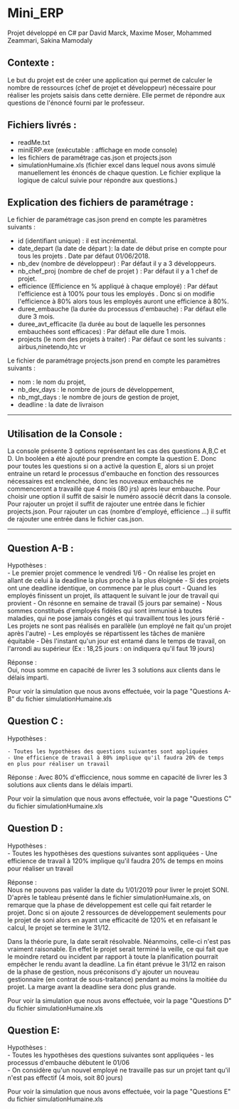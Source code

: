 # Mini_ERP
Projet développé en C# par David Marck, Maxime Moser, Mohammed Zeammari, Sakina Mamodaly 

Contexte : 
-----------
Le but du projet est de créer une application qui permet de calculer le nombre de ressources (chef de projet et développeur) nécessaire pour réaliser les projets saisis dans cette dernière. Elle permet de répondre aux questions de l'énoncé fourni par le professeur. 


Fichiers livrés : 
-----------------
- readMe.txt
- miniERP.exe (exécutable : affichage en mode console)
- les fichiers de paramétrage cas.json et projects.json
- simulationHumaine.xls (fichier excel dans lequel nous avons simulé manuellement les énoncés de chaque question. Le fichier explique la logique de calcul suivie pour répondre aux questions.)

Explication des fichiers de paramétrage : 
-----------------------------------------
Le fichier de paramétrage cas.json  prend en compte les paramètres suivants : 
- id (identifiant unique) : il est incrémental.
- date_depart (la date de départ ): la date de début prise en compte pour tous les projets . Date par défaut 01/06/2018.
- nb_dev (nombre de développeur) : Par défaut il y a 3 développeurs.
- nb_chef_proj (nombre de chef de projet ) : Par défaut il y a 1 chef de projet. 
- efficience (Efficience en % appliqué à chaque employé) : Par défaut l'efficience est à 100% pour tous les employés . Donc si on modifie l'efficience à 80% alors tous les employés auront une efficience à 80%.
- duree_embauche (la durée du processus d'embauche) : Par défaut elle dure 3 mois.
- duree_avt_efficacite (la durée au bout de laquelle les personnes embauchées sont efficaces) : Par défaut elle dure 1 mois.
- projects (le nom des projets à traiter) :  Par défaut ce sont les suivants : airbus,ninetendo,htc vr

Le fichier de paramétrage projects.json  prend en compte les paramètres suivants : 
- nom  : le nom du projet,
- nb_dev_days : le nombre de jours de développement,
- nb_mgt_days : le nombre de jours de gestion de projet,
- deadline : la date de livraison

----------------------------------------------------------------------------------------------------------------------------------------
Utilisation de la Console :
----------------------------
La console présente 3 options représentant les cas des questions A,B,C et D. Un booléen a été ajouté pour prendre en compte la question E. Donc pour toutes les questions si on a activé la question E, alors si un projet entraine un retard le processus d'embauche en fonction des ressources nécessaires est enclenchée, donc les nouveaux embauchés ne commenceront a travaillé que 4 mois (80 jrs) après leur embauche.
Pour choisir une option il suffit de saisir le numéro associé décrit dans la console. 
Pour rajouter un projet il suffit de rajouter une entrée dans le fichier projects.json.
Pour rajouter un cas (nombre d'employé, efficience ...) il suffit de rajouter une entrée dans le fichier cas.json.


----------------------------------------------------------------------------------------------------------------------------------------
Question A-B : 
--------------
Hypothèses :	
	- Le premier projet commence le vendredi 1/6
	- On réalise les projet en allant de celui à la deadline la plus proche à la plus éloignée
	- Si des projets ont une deadline identique, on commence par le plus court
	- Quand les employés finissent un projet, ils attaquent le suivant le jour de travail qui provient
	- On résonne en semaine de travail (5 jours par semaine)
	- Nous sommes constitués d'employés fidèles qui sont immunisé à toutes maladies, qui ne pose jamais congés et qui travaillent tous les jours férié
	- Les projets ne sont pas réalisés en parallèle (un employé ne fait qu'un projet après l'autre)
	- Les employés se répartissent les tâches de manière équitable
	- Dès l'instant qu'un jour est entamé dans le temps de travail, on l'arrondi au supérieur (Ex : 18,25 jours : on indiquera qu'il faut 19 jours) 

Réponse : 				
Oui, nous somme en capacité de livrer les 3 solutions aux clients dans le délais imparti.				

Pour voir la simulation que nous avons effectuée, voir la page "Questions A-B" du fichier simulationHumaine.xls  



Question C :
------------
Hypothèses : 

	- Toutes les hypothèses des questions suivantes sont appliquées
	- Une efficience de travail à 80% implique qu'il faudra 20% de temps en plus pour réaliser un travail	

Réponse : 
Avec 80% d'efficcience, nous somme en capacité de livrer les 3 solutions aux clients dans le délais imparti.

Pour voir la simulation que nous avons effectuée, voir la page "Questions C" du fichier simulationHumaine.xls  


Question D : 
------------
Hypothèses :	
	- Toutes les hypothèses des questions suivantes sont appliquées
	- Une efficience de travail à 120% implique qu'il faudra 20% de temps en moins pour réaliser un travail	

Réponse : 															
Nous ne pouvons pas valider la date du 1/01/2019 pour livrer le projet SONI. D'après le tableau présenté dans le fichier simulationHumaine.xls, on remarque que 
la phase de développement est celle qui fait retarder le projet. Donc si on ajoute 2 ressources de développement seulements pour le projet de soni 
alors en ayant une efficacité de 120%  et en refaisant le calcul, le projet se termine le 31/12. 

Dans la théorie pure, la date serait résolvable. Néanmoins, celle-ci n'est pas vraiment raisonable. En effet  le projet serait terminé la veille, 
ce qui fait que le moindre retard ou incident par rapport à toute la planification pourrait empêcher le rendu avant la deadline.
La fin étant prévue le 31/12 en raison de la phase de gestion, nous préconisons d'y ajouter un nouveau gestionnaire (en contrat de sous-traitance) 
pendant au moins la moitiée du projet. La marge avant la deadline sera donc plus grande.


Pour voir la simulation que nous avons effectuée, voir la page "Questions D" du fichier simulationHumaine.xls  

Question E:
-----------
Hypothèses : 	
	- Toutes les hypothèses des questions suivantes sont appliquées
	- les processus d'embauche débutent le 01/06						
	- On considère qu'un nouvel employé ne travaille pas sur un projet tant qu'il n'est pas effectif (4 mois, soit 80 jours)						

Pour voir la simulation que nous avons effectuée, voir la page "Questions E" du fichier simulationHumaine.xls  
